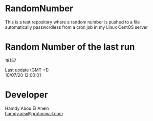 # RandomNumber    
This is a test repository where a random number is pushed to a file automatically passwordless from a cron job in my Linux CentOS server    
# Random Number of the last run   
18157
      
Last update (GMT +1)    
10/07/20 12:00:01
# Developer    
Hamdy Abou El Anein   
hamdy.aea@protonmail.com
